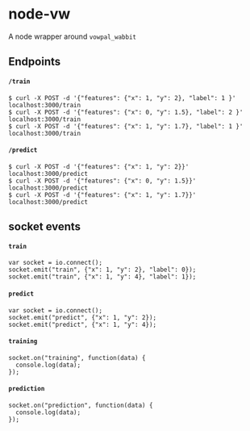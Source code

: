 # node-vw
A node wrapper around `vowpal_wabbit`



## Endpoints

#### `/train`
```
$ curl -X POST -d '{"features": {"x": 1, "y": 2}, "label": 1 }' localhost:3000/train
$ curl -X POST -d '{"features": {"x": 0, "y": 1.5}, "label": 2 }' localhost:3000/train
$ curl -X POST -d '{"features": {"x": 1, "y": 1.7}, "label": 1 }' localhost:3000/train
```

#### `/predict`
```
$ curl -X POST -d '{"features": {"x": 1, "y": 2}}' localhost:3000/predict
$ curl -X POST -d '{"features": {"x": 0, "y": 1.5}}' localhost:3000/predict
$ curl -X POST -d '{"features": {"x": 1, "y": 1.7}}' localhost:3000/predict
```

## socket events

#### `train`
```
var socket = io.connect();
socket.emit("train", {"x": 1, "y": 2}, "label": 0});
socket.emit("train", {"x": 1, "y": 4}, "label": 1});
```
#### `predict`
```
var socket = io.connect();
socket.emit("predict", {"x": 1, "y": 2});
socket.emit("predict", {"x": 1, "y": 4});
```

#### `training`
```
socket.on("training", function(data) {
  console.log(data);
});
```
#### `prediction`
```
socket.on("prediction", function(data) {
  console.log(data);
});
```
